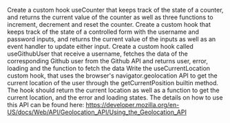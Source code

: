Create a custom hook useCounter that keeps track of the state of a counter, and returns the current value of the counter as well as three functions to increment, decrement and reset the counter.
Create a custom hook that keeps track of the state of a controlled form with the username and password inputs, and returns the current value of the inputs as well as an event handler to update either input.
Create a custom hook called useGithubUser that receive a username, fetches the data of the corresponding Github user from the Github API and returns user, error, loading and the function to fetch the data
Write the useCurrentLocation custom hook, that uses the browser's navigator.geolocation API to get the current location of the user through the getCurrentPosition builtin method. The hook should return the current location as well as a function to get the current location, and the error and loading states. The details on how to use this API can be found here: https://developer.mozilla.org/en-US/docs/Web/API/Geolocation_API/Using_the_Geolocation_API
